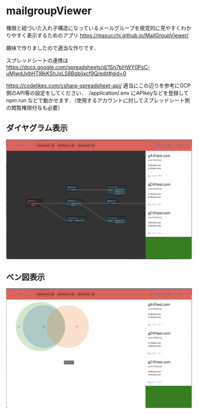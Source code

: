 # mailgroupViewer
権限と紐づいた入れ子構造になっているメールグループを視覚的に見やすくわかりやすく表示するためのアプリ
https://masucchi.github.io/MailGroupViewer/

 趣味で作りましたので適当な作りです．

スプレッドシートの連携は　https://docs.google.com/spreadsheets/d/1Sn7bHWY0PsC-uMjwdJvbHTI8kKShJxLS8Bgbijxcf9Q/edit#gid=0

https://codelikes.com/csharp-spreadsheet-api/ 適当にこの辺りを参考にGCP側のAPI等の設定をしてください．　/application/.env にAPIkeyなどを登録して　npm run などで動かせます．（使用するアカウントに対してスプレッドシート側の閲覧権限付与も必要）

## ダイヤグラム表示
![ダイヤグラム](sample/Diagram.png)

## ベン図表示
![ベン図](sample/Venn.png)
